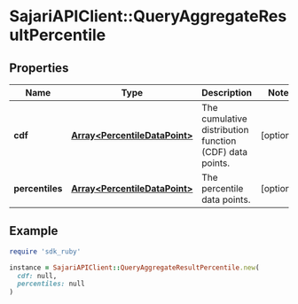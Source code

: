 # SajariAPIClient::QueryAggregateResultPercentile

## Properties

| Name | Type | Description | Notes |
| ---- | ---- | ----------- | ----- |
| **cdf** | [**Array&lt;PercentileDataPoint&gt;**](PercentileDataPoint.md) | The cumulative distribution function (CDF) data points. | [optional] |
| **percentiles** | [**Array&lt;PercentileDataPoint&gt;**](PercentileDataPoint.md) | The percentile data points. | [optional] |

## Example

```ruby
require 'sdk_ruby'

instance = SajariAPIClient::QueryAggregateResultPercentile.new(
  cdf: null,
  percentiles: null
)
```

